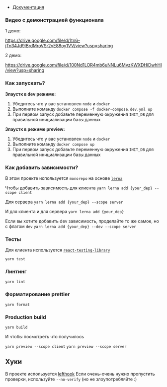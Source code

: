 - [Документация](./docs/README.md)

### Видео с демонстрацией функционала
1 демо: 

https://drive.google.com/file/d/1tn6-jTn34Jd9lBrdMroVSr2vE88oy1VV/view?usp=sharing

2 демо:

https://drive.google.com/file/d/100Nd1LOR4mb6uNNLu6MvzKWXDHiDwhHI/view?usp=sharing

### Как запускать?

**Зпаустк в dev режиме:**
1. Убедитесь что у вас установлен `node` и `docker`
2. Выполните команду `docker compose -f docker-compose.dev.yml up`
3. При первом запуск добавьте переменную окружения `INIT_DB` для правильной инициализации базы данных

**Зпаустк в режиме preview:**
1. Убедитесь что у вас установлен `node` и `docker`
2. Выполните команду `docker compose up`
3. При первом запуск добавьте переменную окружения `INIT_DB` для правильной инициализации базы данных

### Как добавить зависимости?

В этом проекте используется `monorepo` на основе [`lerna`](https://github.com/lerna/lerna)

Чтобы добавить зависимость для клиента
`yarn lerna add {your_dep} --scope client`

Для сервера
`yarn lerna add {your_dep} --scope server`

И для клиента и для сервера
`yarn lerna add {your_dep}`

Если вы хотите добавить dev зависимость, проделайте то же самое, но с флагом `dev`
`yarn lerna add {your_dep} --dev --scope server`

### Тесты

Для клиента используется [`react-testing-library`](https://testing-library.com/docs/react-testing-library/intro/)

`yarn test`

### Линтинг

`yarn lint`

### Форматирование prettier

`yarn format`

### Production build

`yarn build`

И чтобы посмотреть что получилось

`yarn preview --scope client`
`yarn preview --scope server`

## Хуки

В проекте используется [lefthook](https://github.com/evilmartians/lefthook)
Если очень-очень нужно пропустить проверки, используйте `--no-verify` (но не злоупотребляйте :)
